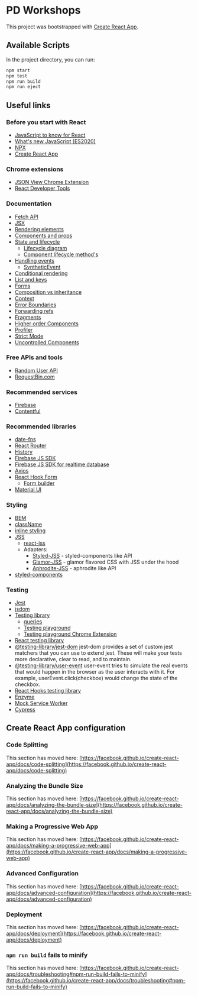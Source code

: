 # PD Workshops

This project was bootstrapped with [Create React App](https://github.com/facebook/create-react-app).

## Available Scripts

In the project directory, you can run:

```bash
npm start
npm test
npm run build
npm run eject
```

## Useful links

### Before you start with React
* [JavaScript to know for React](https://kentcdodds.com/blog/javascript-to-know-for-react)
* [What's new JavaScript (ES2020)](https://www.freecodecamp.org/news/javascript-new-features-es2020/)
* [NPX](https://github.com/npm/npx#readme)
* [Create React App](https://create-react-app.dev/)

### Chrome extensions
* [JSON View Chrome Extension](https://chrome.google.com/webstore/detail/jsonview/chklaanhfefbnpoihckbnefhakgolnmc?hl=pl)
* [React Developer Tools](https://chrome.google.com/webstore/detail/react-developer-tools/fmkadmapgofadopljbjfkapdkoienihi)

### Documentation
* [Fetch API](https://developer.mozilla.org/en-US/docs/Web/API/Fetch_API)
* [JSX](https://reactjs.org/docs/introducing-jsx.html)
* [Rendering elements](https://reactjs.org/docs/rendering-elements.html)
* [Components and props](https://reactjs.org/docs/components-and-props.html)
* [State and lifecycle](https://reactjs.org/docs/state-and-lifecycle.html)
  * [Lifecycle diagram](https://projects.wojtekmaj.pl/react-lifecycle-methods-diagram/)
  * [Component lifecycle method's](https://www.freecodecamp.org/news/how-to-understand-a-components-lifecycle-methods-in-reactjs-e1a609840630/)
* [Handling events](https://reactjs.org/docs/handling-events.html)
  * [SyntheticEvent](https://pl.reactjs.org/docs/events.html)
* [Conditional rendering](https://reactjs.org/docs/conditional-rendering.html)
* [List and keys](https://reactjs.org/docs/lists-and-keys.html)
* [Forms](https://reactjs.org/docs/forms.html)
* [Composition vs inheritance](https://reactjs.org/docs/composition-vs-inheritance.html)
* [Context](https://reactjs.org/docs/context.html)
* [Error Boundaries](https://reactjs.org/docs/error-boundaries.html)
* [Forwarding refs](https://reactjs.org/docs/forwarding-refs.html)
* [Fragments](https://reactjs.org/docs/fragments.html)
* [Higher order Components](https://reactjs.org/docs/higher-order-components.html)
* [Profiler](https://reactjs.org/docs/profiler.html)
* [Strict Mode](https://reactjs.org/docs/strict-mode.html)
* [Uncontrolled Components](https://reactjs.org/docs/uncontrolled-components.html)


### Free APIs and tools
* [Random User API](https://randomuser.me/)
* [RequestBin.com](https://requestbin.com/)

### Recommended services
* [Firebase](http://firebase.google.com/)
* [Contentful](https://www.contentful.com/)

### Recommended libraries
* [date-fns](https://date-fns.org/)
* [React Router](https://reactrouter.com/web/guides/quick-start)
* [History](https://github.com/ReactTraining/history#readme)
* [Firebase JS SDK](https://firebase.google.com/docs/reference/js)
* [Firebase JS SDK for realtime database](https://firebase.google.com/docs/reference/js/firebase.database)
* [Axios](https://github.com/axios/axios)
* [React Hook Form](https://react-hook-form.com/)
  * [Form builder](https://react-hook-form.com/form-builder)
* [Material UI](https://material-ui.com/)

### Styling
* [BEM](http://getbem.com/introduction/)
* [className](https://reactjs.org/docs/faq-styling.html)
* [inline styling](https://reactjs.org/docs/dom-elements.html#style)
* [JSS](https://cssinjs.org/)
  * [react-jss](https://cssinjs.org/react-jss/)
  * Adapters:
    * [Styled-JSS](https://cssinjs.org/styled-jss) - styled-components like API
    * [Glamor-JSS](https://github.com/dan-lee/glamor-jss/) - glamor flavored CSS with JSS under the hood
    * [Aphrodite-JSS](https://github.com/cssinjs/aphrodite-jss/) - aphrodite like API
* [styled-components](https://styled-components.com/)

### Testing
* [Jest](https://jestjs.io/)
* [jsdom](https://github.com/jsdom/jsdom)
* [Testing library](https://testing-library.com/)
  * [queries](https://testing-library.com/docs/dom-testing-library/api-queries)
  * [Testing playground](https://testing-playground.com/)
  * [Testing playground Chrome Extension](https://chrome.google.com/webstore/detail/testing-playground/hejbmebodbijjdhflfknehhcgaklhano)
* [React testing library](https://testing-library.com/docs/react-testing-library/intro/)
* [@testing-library/jest-dom](https://github.com/testing-library/jest-dom) jest-dom provides a set of custom jest matchers that you can use to extend jest. These will make your tests more declarative, clear to read, and to maintain.
* [@testing-library/user-event](https://github.com/testing-library/user-event) user-event tries to simulate the real events that would happen in the browser as the user interacts with it. For example, userEvent.click(checkbox) would change the state of the checkbox.
* [React Hooks testing library](https://github.com/testing-library/react-hooks-testing-library)
*  [Enzyme](https://enzymejs.github.io/enzyme/)
*  [Mock Service Worker](https://github.com/mswjs/msw)
*  [Cypress](https://www.cypress.io/)

## Create React App configuration

### Code Splitting

This section has moved here: [https://facebook.github.io/create-react-app/docs/code-splitting](https://facebook.github.io/create-react-app/docs/code-splitting)

### Analyzing the Bundle Size

This section has moved here: [https://facebook.github.io/create-react-app/docs/analyzing-the-bundle-size](https://facebook.github.io/create-react-app/docs/analyzing-the-bundle-size)

### Making a Progressive Web App

This section has moved here: [https://facebook.github.io/create-react-app/docs/making-a-progressive-web-app](https://facebook.github.io/create-react-app/docs/making-a-progressive-web-app)

### Advanced Configuration

This section has moved here: [https://facebook.github.io/create-react-app/docs/advanced-configuration](https://facebook.github.io/create-react-app/docs/advanced-configuration)

### Deployment

This section has moved here: [https://facebook.github.io/create-react-app/docs/deployment](https://facebook.github.io/create-react-app/docs/deployment)

### `npm run build` fails to minify

This section has moved here: [https://facebook.github.io/create-react-app/docs/troubleshooting#npm-run-build-fails-to-minify](https://facebook.github.io/create-react-app/docs/troubleshooting#npm-run-build-fails-to-minify)
